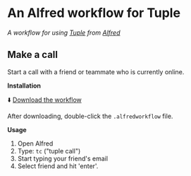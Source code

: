 # An Alfred workflow for Tuple

_A workflow for using [Tuple](https://tuple.app) from [Alfred](alfredapp.com)_

## Make a call 

Start a call with a friend or teammate who is currently online.

**Installation**

⬇️ [Download the workflow](https://github.com/tupleapp/alfred-workflows/raw/master/workflows/tuple_call.alfredworkflow)

After downloading, double-click the `.alfredworkflow` file.

**Usage**

1. Open Alfred
2. Type: `tc` ("tuple call")
3. Start typing your friend's email
4. Select friend and hit 'enter'.
